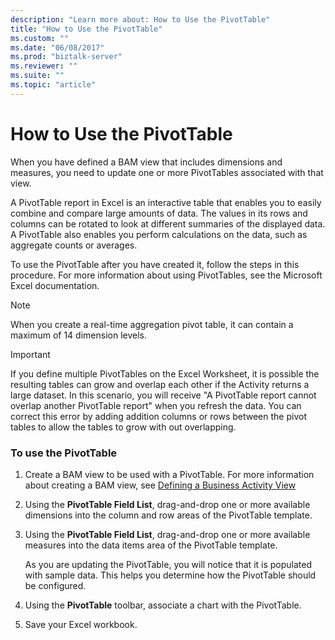 ```yaml
---
description: "Learn more about: How to Use the PivotTable"
title: "How to Use the PivotTable"
ms.custom: ""
ms.date: "06/08/2017"
ms.prod: "biztalk-server"
ms.reviewer: ""
ms.suite: ""
ms.topic: "article"
---
```

# How to Use the PivotTable
When you have defined a BAM view that includes dimensions and measures, you need to update one or more PivotTables associated with that view.  
  
 A PivotTable report in Excel is an interactive table that enables you to easily combine and compare large amounts of data. The values in its rows and columns can be rotated to look at different summaries of the displayed data. A PivotTable also enables you perform calculations on the data, such as aggregate counts or averages.  
  
 To use the PivotTable after you have created it, follow the steps in this procedure. For more information about using PivotTables, see the Microsoft Excel documentation.  
  
> [!NOTE]
>  When you create a real-time aggregation pivot table, it can contain a maximum of 14 dimension levels.  
  
> [!IMPORTANT]
>  If you define multiple PivotTables on the Excel Worksheet, it is possible the resulting tables can grow and overlap each other if the Activity returns a large dataset. In this scenario, you will receive "A PivotTable report cannot overlap another PivotTable report" when you refresh the data. You can correct this error by adding addition columns or rows between the pivot tables to allow the tables to grow with out overlapping.  
  
### To use the PivotTable  
  
1.  Create a BAM view to be used with a PivotTable. For more information about creating a BAM view, see [Defining a Business Activity View](../core/defining-a-bam-view.md)  
  
2.  Using the **PivotTable Field List**, drag-and-drop one or more available dimensions into the column and row areas of the PivotTable template.  
  
3.  Using the  **PivotTable Field List**, drag-and-drop one or more available measures into the data items area of the PivotTable template.  
  
     As you are updating the PivotTable, you will notice that it is populated with sample data. This helps you determine how the PivotTable should be configured.  
  
4.  Using the **PivotTable** toolbar, associate a chart with the PivotTable.  
  
5.  Save your Excel workbook.
